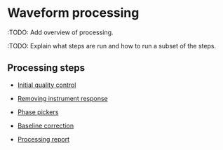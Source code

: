 # Waveform processing

:TODO: Add overview of processing.

:TODO: Explain what steps are run and how to run a subset of the steps.

## Processing steps

* [Initial quality control](processing-initialqc.md)

* [Removing instrument response](processing-removeresponse.md)

* [Phase pickers](processing-phasepickers.md)

* [Baseline correction](processing-baselinecorrection.md)

* [Processing report](processing-report.md)
